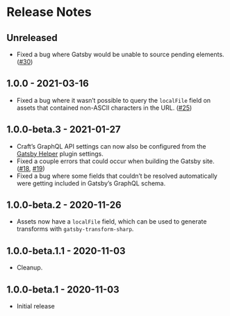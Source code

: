 # Release Notes

## Unreleased
- Fixed a bug where Gatsby would be unable to source pending elements. ([#30](https://github.com/craftcms/gatsby-source-craft/issues/30))

## 1.0.0 - 2021-03-16
- Fixed a bug where it wasn’t possible to query the `localFile` field on assets that contained non-ASCII characters in the URL. ([#25](https://github.com/craftcms/gatsby-source-craft/issues/25))

## 1.0.0-beta.3 - 2021-01-27
- Craft’s GraphQL API settings can now also be configured from the [Gatsby Helper](https://plugins.craftcms.com/gatsby-helper) plugin settings.
- Fixed a couple errors that could occur when building the Gatsby site. ([#18](https://github.com/craftcms/gatsby-source-craft/issues/18), [#19](https://github.com/craftcms/gatsby-source-craft/issues/19))
- Fixed a bug where some fields that couldn’t be resolved automatically were getting included in Gatsby’s GraphQL schema.

## 1.0.0-beta.2 - 2020-11-26
- Assets now have a `localFile` field, which can be used to generate transforms with `gatsby-transform-sharp`.

## 1.0.0-beta.1.1 - 2020-11-03
- Cleanup.

## 1.0.0-beta.1 - 2020-11-03
- Initial release
